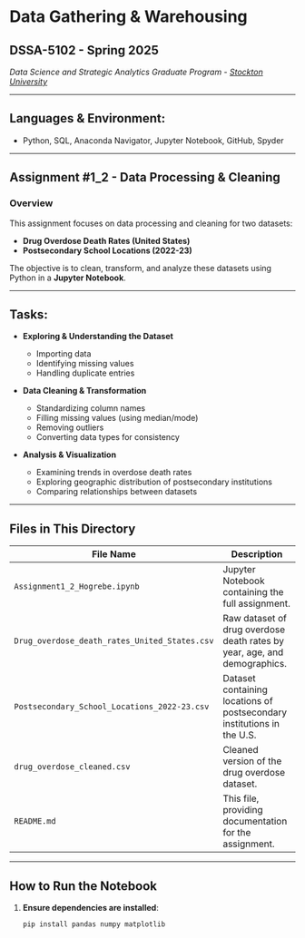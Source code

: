 # **Data Gathering & Warehousing**
## **DSSA-5102 - Spring 2025**

*Data Science and Strategic Analytics Graduate Program - [Stockton University](https://stockton.edu)*

---

## **Languages & Environment:**
- Python, SQL, Anaconda Navigator, Jupyter Notebook, GitHub, Spyder

---

## **Assignment #1_2 - Data Processing & Cleaning**
### **Overview**
This assignment focuses on data processing and cleaning for two datasets:  
- **Drug Overdose Death Rates (United States)**
- **Postsecondary School Locations (2022-23)**  

The objective is to clean, transform, and analyze these datasets using Python in a **Jupyter Notebook**.

---

## **Tasks:**
- **Exploring & Understanding the Dataset**  
  - Importing data  
  - Identifying missing values  
  - Handling duplicate entries  

- **Data Cleaning & Transformation**  
  - Standardizing column names  
  - Filling missing values (using median/mode)  
  - Removing outliers  
  - Converting data types for consistency  

- **Analysis & Visualization**  
  - Examining trends in overdose death rates  
  - Exploring geographic distribution of postsecondary institutions  
  - Comparing relationships between datasets  

---

## **Files in This Directory**
| File Name                                 | Description |
|------------------------------------------|-------------|
| `Assignment1_2_Hogrebe.ipynb`            | Jupyter Notebook containing the full assignment. |
| `Drug_overdose_death_rates_United_States.csv` | Raw dataset of drug overdose death rates by year, age, and demographics. |
| `Postsecondary_School_Locations_2022-23.csv`  | Dataset containing locations of postsecondary institutions in the U.S. |
| `drug_overdose_cleaned.csv`              | Cleaned version of the drug overdose dataset. |
| `README.md`                              | This file, providing documentation for the assignment. |

---

## **How to Run the Notebook**
1. **Ensure dependencies are installed**:
   ```bash
   pip install pandas numpy matplotlib
